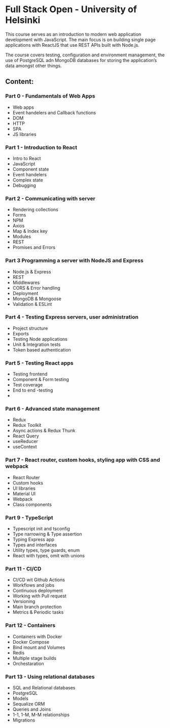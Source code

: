 # Full Stack Open - University of Helsinki 
This course serves as an introduction to modern web application development with JavaScript. The main focus is on building single page applications with ReactJS that use REST APIs built with Node.js.

The course covers testing, configuration and environment management, the use of PostgreSQL adn MongoDB databases for storing the application’s data amongst other things.



## Content:
### Part 0 - Fundamentals of Web Apps
- Web apps
- Event handelers and Callback functions
- DOM
- HTTP
- SPA
- JS libraries
  
### Part 1 - Introduction to React
- Intro to React
- JavaScript
- Component state 
- Event handelers
- Complex state
- Debugging

### Part 2 - Communicating with server
- Rendering collections
- Forms
- NPM
- Axios
- Map & Index key
- Modules
- REST
- Promises and Errors

### Part 3 Programming a server with NodeJS and Express
- Node.js & Express
- REST
- Middlewares
- CORS & Error handling
- Deployment
- MongoDB & Mongoose
- Validation & ESLint

### Part 4 - Testing Express servers, user administration
- Project structure
- Exports
- Testing Node applications
- Unit & Integration tests
- Token based authentication

### Part 5 - Testing React apps
- Testing frontend
- Component & Form testing
- Test coverage
- End to end -testing
- 
### Part 6 - Advanced state management
- Redux
- Redux Toolkit
- Async actions & Redux Thunk
- React Query
- useReducer
- useContext

### Part 7 - React router, custom hooks, styling app with CSS and webpack
- React Router
- Custom hooks
- UI libraries
- Material UI
- Webpack
- Class components

### Part 9 - TypeScript
- Typescript init and tsconfig
- Type narrowing & Type assertion
- Typing Express app
- Types and interfaces
- Utility types, type guards, enum
- React with types, omit with unions

### Part 11 - CI/CD
- CI/CD wit Github Actions
- Workflows and jobs
- Continuous deployment
- Working with Pull request
- Versioning
- Main branch protection
- Metrics & Periodic tasks

### Part 12 - Containers
- Containers with Docker
- Docker Compose
- Bind mount and Volumes
- Redis
- Multiple stage builds
- Orchestaration

### Part 13 - Using relational databases
- SQL and Relational databases
- PostgreSQL
- Models
- Sequalize ORM
- Queries and Joins
- 1-1, 1-M, M-M relationships
- Migrations